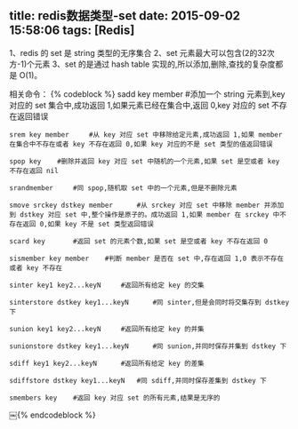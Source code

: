 title: redis数据类型-set
date: 2015-09-02 15:58:06
tags: [Redis]
---

1、redis 的 set 是 string 类型的无序集合
2、set 元素最大可以包含(2的32次方-1)个元素
3、set 的是通过 hash table 实现的,所以添加,删除,查找的复杂度都是 O(1)。

相关命令：
{% codeblock %}
	sadd key member		#添加一个 string 元素到,key 对应的 set 集合中,成功返回 1,如果元素已经在集合中,返回 0,key 对应的 set 不存在返回错误

	srem key member		#从 key 对应 set 中移除给定元素,成功返回 1,如果 member 在集合中不存在或者 key 不存在返回 0,如果 key 对应的不是 set 类型的值返回错误
	
	spop key	#删除并返回 key 对应 set 中随机的一个元素,如果 set 是空或者 key 不存在返回 nil
	
	srandmember		#同 spop,随机取 set 中的一个元素,但是不删除元素
	
	smove srckey dstkey member		#从 srckey 对应 set 中移除 member 并添加到 dstkey 对应 set 中,整个操作是原子的。成功返回 1,如果 member 在 srckey 中不存在返回 0,如果 key 不是 set 类型返回错误
	
	scard key		#返回 set 的元素个数,如果 set 是空或者 key 不存在返回 0
	
	sismember key member	#判断 member 是否在 set 中,存在返回 1,0 表示不存在或者 key 不存在
	
	sinter key1 key2...keyN		#返回所有给定 key 的交集
	
	sinterstore dstkey key1...keyN		#同 sinter,但是会同时将交集存到 dstkey 下
	
	sunion key1 key2...keyN		#返回所有给定 key 的并集
	
	sunionstore dstkey key1...keyN		#同 sunion,并同时保存并集到 dstkey 下
	
	sdiff key1 key2...keyN		#返回所有给定 key 的差集
	
	sdiffstore dstkey key1...keyN	#同 sdiff,并同时保存差集到 dstkey 下
	
	smembers key	#返回 key 对应 set 的所有元素,结果是无序的￼{% endcodeblock %}
